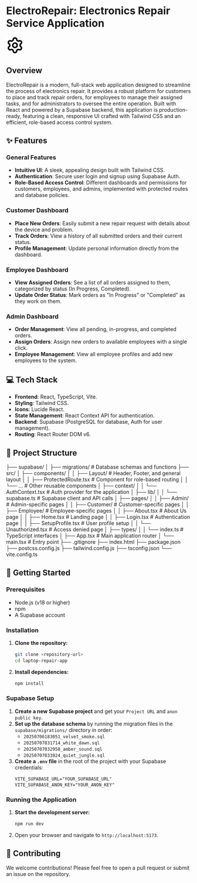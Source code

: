 # ElectroRepair: Electronics Repair Service Application

![ElectroRepair Logo](https://raw.githubusercontent.com/lucide-icons/lucide/master/icons/settings.svg)

## Overview

ElectroRepair is a modern, full-stack web application designed to streamline the process of electronics repair. It provides a robust platform for customers to place and track repair orders, for employees to manage their assigned tasks, and for administrators to oversee the entire operation. Built with React and powered by a Supabase backend, this application is production-ready, featuring a clean, responsive UI crafted with Tailwind CSS and an efficient, role-based access control system.

## ✨ Features

### General Features
* **Intuitive UI**: A sleek, appealing design built with Tailwind CSS.
* **Authentication**: Secure user login and signup using Supabase Auth.
* **Role-Based Access Control**: Different dashboards and permissions for customers, employees, and admins, implemented with protected routes and database policies.

### Customer Dashboard
* **Place New Orders**: Easily submit a new repair request with details about the device and problem.
* **Track Orders**: View a history of all submitted orders and their current status.
* **Profile Management**: Update personal information directly from the dashboard.

### Employee Dashboard
* **View Assigned Orders**: See a list of all orders assigned to them, categorized by status (In Progress, Completed).
* **Update Order Status**: Mark orders as "In Progress" or "Completed" as they work on them.

### Admin Dashboard
* **Order Management**: View all pending, in-progress, and completed orders.
* **Assign Orders**: Assign new orders to available employees with a single click.
* **Employee Management**: View all employee profiles and add new employees to the system.

## 💻 Tech Stack

* **Frontend**: React, TypeScript, Vite.
* **Styling**: Tailwind CSS.
* **Icons**: Lucide React.
* **State Management**: React Context API for authentication.
* **Backend**: Supabase (PostgreSQL for database, Auth for user management).
* **Routing**: React Router DOM v6.

## 📂 Project Structure
├── supabase/
│   ├── migrations/                # Database schemas and functions
├── src/
│   ├── components/
│   │   ├── Layout/               # Header, Footer, and general layout
│   │   ├── ProtectedRoute.tsx    # Component for role-based routing
│   │   └── ...                   # Other reusable components
│   ├── context/
│   │   └── AuthContext.tsx       # Auth provider for the application
│   ├── lib/
│   │   └── supabase.ts           # Supabase client and API calls
│   ├── pages/
│   │   ├── Admin/                # Admin-specific pages
│   │   ├── Customer/             # Customer-specific pages
│   │   ├── Employee/             # Employee-specific pages
│   │   ├── About.tsx             # About Us page
│   │   ├── Home.tsx              # Landing page
│   │   ├── Login.tsx             # Authentication page
│   │   ├── SetupProfile.tsx      # User profile setup
│   │   └── Unauthorized.tsx      # Access denied page
│   ├── types/
│   │   └── index.ts              # TypeScript interfaces
│   ├── App.tsx                   # Main application router
│   └── main.tsx                  # Entry point
├── .gitignore
├── index.html
├── package.json
├── postcss.config.js
├── tailwind.config.js
├── tsconfig.json
└── vite.config.ts

## 🚀 Getting Started

### Prerequisites
* Node.js (v18 or higher)
* npm
* A Supabase account

### Installation

1.  **Clone the repository:**
    ```bash
    git clone <repository-url>
    cd laptop-repair-app
    ```

2.  **Install dependencies:**
    ```bash
    npm install
    ```

### Supabase Setup
1.  **Create a new Supabase project** and get your `Project URL` and `anon public key`.
2.  **Set up the database schema** by running the migration files in the `supabase/migrations/` directory in order:
    * `20250706183051_velvet_smoke.sql`
    * `20250707031714_white_dawn.sql`
    * `20250707032958_amber_sound.sql`
    * `20250707033924_quiet_jungle.sql`
3.  **Create a `.env` file** in the root of the project with your Supabase credentials:
    ```
    VITE_SUPABASE_URL="YOUR_SUPABASE_URL"
    VITE_SUPABASE_ANON_KEY="YOUR_ANON_KEY"
    ```

### Running the Application

1.  **Start the development server:**
    ```bash
    npm run dev
    ```
2.  Open your browser and navigate to `http://localhost:5173`.

## 🤝 Contributing

We welcome contributions! Please feel free to open a pull request or submit an issue on the repository.

